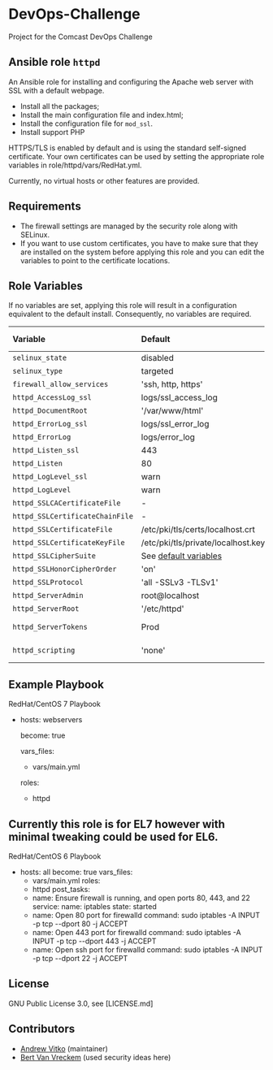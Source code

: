 # DevOps-Challenge
Project for the Comcast DevOps Challenge

## Ansible role `httpd`

An Ansible role for installing and configuring the Apache web server with SSL with a default webpage.

- Install all the packages;
- Install the main configuration file and index.html;
- Install the configuration file for `mod_ssl`.
- Install support PHP

HTTPS/TLS is enabled by default and is using the standard self-signed certificate. Your own certificates can be used by setting the appropriate role variables in role/httpd/vars/RedHat.yml.

Currently, no virtual hosts or other features are provided.

## Requirements

- The firewall settings are managed by the security role along with SELinux.
- If you want to use custom certificates, you have to make sure that they are installed on the system before applying this role and you can edit the variables to point to the certificate locations.

## Role Variables

If no variables are set, applying this role will result in a configuration equivalent to the default install. Consequently, no variables are required.

| Variable                        | Default                                    | Comments (type)                                                                       |
| :---                            | :---                                       | :---                                                                                  |
| `selinux_state`           	  | disabled  		                       |                                                                                       |
| `selinux_type`           	  | targeted  		                       |                                                                                       |
| `firewall_allow_services`       | 'ssh, http, https'	                       |                                                                                       |
| `httpd_AccessLog_ssl`           | logs/ssl_access_log                        |                                                                                       |
| `httpd_DocumentRoot`            | '/var/www/html'                            |                                                                                       |
| `httpd_ErrorLog_ssl`            | logs/ssl_error_log                         |                                                                                       |
| `httpd_ErrorLog`                | logs/error_log                             |                                                                                       |
| `httpd_Listen_ssl`              | 443                                        |                                                                                       |
| `httpd_Listen`                  | 80                                         |                                                                                       |
| `httpd_LogLevel_ssl`            | warn                                       |                                                                                       |
| `httpd_LogLevel`                | warn                                       |                                                                                       |
| `httpd_SSLCACertificateFile`    | -                                          |                                                                                       |
| `httpd_SSLCertificateChainFile` | -                                          |                                                                                       |
| `httpd_SSLCertificateFile`      | /etc/pki/tls/certs/localhost.crt           |                                                                                       |
| `httpd_SSLCertificateKeyFile`   | /etc/pki/tls/private/localhost.key         |                                                                                       |
| `httpd_SSLCipherSuite`          | See [default variables](defaults/main.yml) |                                                                                       |
| `httpd_SSLHonorCipherOrder`     | 'on'                                       |                                                                                       |
| `httpd_SSLProtocol`             | 'all -SSLv3 -TLSv1'                        |                                                                                       |
| `httpd_ServerAdmin`             | root@localhost                             |                                                                                       |
| `httpd_ServerRoot`              | '/etc/httpd'                               |                                                                                       |
| `httpd_ServerTokens`            | Prod                                       | See [documentation](https://httpd.apache.org/docs/current/mod/core.html#servertokens) |
| `httpd_scripting`               | 'none'                                     | Allowed values: `php`                                                                 |

## Example Playbook

RedHat/CentOS 7 Playbook

- hosts: webservers

  become: true
  
  vars_files:
    - vars/main.yml
    
  roles:
    - httpd


## Currently this role is for EL7 however with minimal tweaking could be used for EL6.

RedHat/CentOS 6 Playbook

- hosts: all
  become: true
  vars_files:
    - vars/main.yml
  roles:
    - httpd
  post_tasks:
    - name: Ensure firewall is running, and open ports 80, 443, and 22
      service:
        name: iptables
        state: started
    - name: Open 80 port for firewalld
      command: sudo iptables -A INPUT -p tcp --dport 80 -j ACCEPT
    - name: Open 443 port for firewalld
      command: sudo iptables -A INPUT -p tcp --dport 443 -j ACCEPT
    - name: Open ssh port for firewalld
      command: sudo iptables -A INPUT -p tcp --dport 22 -j ACCEPT

## License

GNU Public License 3.0, see [LICENSE.md]

## Contributors

- [Andrew Vitko](https://github.com/avitko/) (maintainer)
- [Bert Van Vreckem](https://github.com/bertvv/) (used security ideas here)
